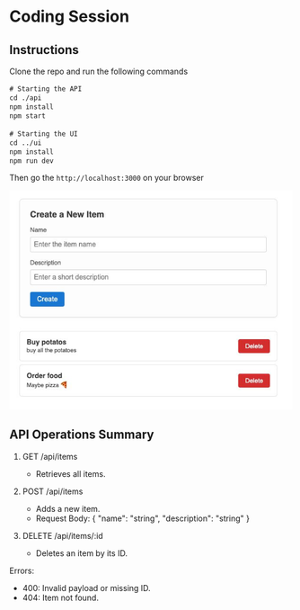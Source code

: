 # Coding Session

## Instructions

Clone the repo and run the following commands

``` 
# Starting the API
cd ./api
npm install
npm start

# Starting the UI
cd ../ui
npm install
npm run dev
```

Then go the `http://localhost:3000` on your browser

![UI Example](./ui-example.jpeg)

## API Operations Summary

1. GET /api/items
   - Retrieves all items.

2. POST /api/items
   - Adds a new item.
   - Request Body: { "name": "string", "description": "string" }

3. DELETE /api/items/:id
   - Deletes an item by its ID.

Errors:
- 400: Invalid payload or missing ID.
- 404: Item not found.
